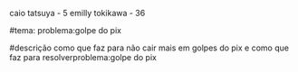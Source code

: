 caio tatsuya - 5
emilly tokikawa - 36

#tema: problema:golpe do pix


#descrição
como que faz para não cair mais em golpes do pix e como que faz para resolverproblema:golpe do pix

